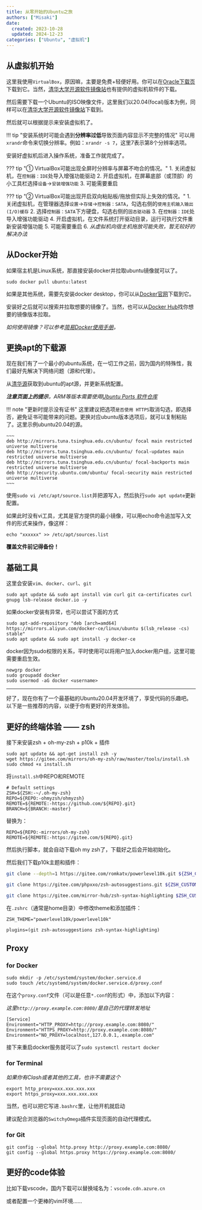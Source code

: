 ```yaml
---
title: 从零开始的Ubuntu之旅
authors: ["Misaki"]
date: 
  created: 2023-10-28
  updated: 2024-12-23
categories: ["Ubuntu", "虚拟机"]
---
```


## 从虚拟机开始

这里我使用`VirtualBox`，原因嘛，主要是免费+轻便好用。你可以在[Oracle下载页](https://www.virtualbox.org/wiki/Downloads)下载到它。当然，[清华大学开源软件镜像站](https://mirrors.tuna.tsinghua.edu.cn/virtualbox/)也有提供的虚拟机软件的下载。

<!-- more -->

然后需要下载一个Ubuntu的ISO映像文件，这里我们以20.04(focal)版本为例，同样可以在[清华大学开源软件镜像站](https://mirrors.tuna.tsinghua.edu.cn/ubuntu-releases/)下载到。

然后就可以根据提示来安装虚拟机了。

!!! tip "安装系统时可能会遇到**分辨率过低**导致页面内容显示不完整的情况"
    可以用`xrandr`命令来切换分辨率。例如：`xrandr -s 7`，这里7表示第8个分辨率选项。

安装好虚拟机后进入操作系统，准备工作就完成了。

??? tip "① VirtualBox可能出现全屏时分辨率与屏幕不吻合的情况。"
    1. 关闭虚拟机，在`控制器：IDE`处导入增强功能驱动
    2. 开启虚拟机，在屏幕底部（或顶部）的小工具栏选择`设备`->`安装增强功能`
    3. 可能需要重启

??? tip "② VirtualBox可能出现开启双向粘贴板/拖放但实际上失效的情况。"
    1. 关闭虚拟机，在管理器选择`设置`->`存储`->`控制器：SATA`，勾选右侧的`使用主机输入输出(I/O)缓存`
    2. 选择`控制器：SATA`下方硬盘，勾选右侧的`固态驱动器`
    3. 在`控制器：IDE`处导入增强功能驱动
    4. 开启虚拟机，在文件系统打开驱动目录，运行可执行文件重新安装增强功能
    5. 可能需要重启
    6. *从虚拟机向宿主机拖放可能失败，暂无较好的解决办法*

## 从Docker开始

如果宿主机是Linux系统，那直接安装docker并拉取ubuntu镜像就可以了。

~~~shell
sudo docker pull ubuntu:latest
~~~

如果是其他系统，需要先安装docker desktop，你可以从[Docker官网](https://www.docker.com/products/docker-desktop/)下载到它。

安装好之后就可以搜索并拉取想要的镜像了。当然，也可以从[Docker Hub](https://hub.docker.com/_/ubuntu/tags)找你想要的镜像版本拉取。

*如何使用镜像？可以参考[简易Docker使用手册](https://samomi0.github.io/docs/简易docker使用手册/)。*

## 更换apt的下载源
现在我们有了一个最小的ubuntu系统，在一切工作之前，因为国内的特殊性，我们最好先解决下网络问题（源和代理）。

从[清华源](https://mirrors.tuna.tsinghua.edu.cn/help/ubuntu/)获取到ubuntu的apt源，并更新系统配置。

***注意页面上的提示**，ARM等版本需要使用[Ubuntu Ports 软件仓库](https://mirrors.tuna.tsinghua.edu.cn/help/ubuntu-ports/)*

!!! note "更新时提示没有证书"
    这里建议把选项`是否使用 HTTPS`取消勾选，即选择否，避免证书可能带来的问题。更换对应ubuntu版本选项后，就可以复制粘贴了。这里示例ubuntu20.04的源。

    ~~~
    deb http://mirrors.tuna.tsinghua.edu.cn/ubuntu/ focal main restricted universe multiverse
    deb http://mirrors.tuna.tsinghua.edu.cn/ubuntu/ focal-updates main restricted universe multiverse
    deb http://mirrors.tuna.tsinghua.edu.cn/ubuntu/ focal-backports main restricted universe multiverse
    deb http://security.ubuntu.com/ubuntu/ focal-security main restricted universe multiverse
    ~~~


使用`sudo vi /etc/apt/source.list`并把源写入，然后执行`sudo apt update`更新配置。

如果此时没有vi工具，尤其是官方提供的最小镜像，可以用echo命令追加写入文件的形式来操作，像这样：

~~~shell
echo "xxxxxx" >> /etc/apt/sources.list
~~~

**覆盖文件前记得备份！**

## 基础工具

这里会安装`vim`、`docker`、`curl`、`git`

~~~
sudo apt update && sudo apt install vim curl git ca-certificates curl gnupg lsb-release docker.io -y
~~~

如果docker安装有异常，也可以尝试下面的方式

~~~shell
sudo apt-add-repository "deb [arch=amd64] https://mirrors.aliyun.com/docker-ce/linux/ubuntu $(lsb_release -cs) stable"
sudo apt update && sudo apt install -y docker-ce
~~~

docker因为sudo权限的关系，平时使用可以将用户加入docker用户组，这里可能需要重启生效。

~~~shell
newgrp docker
sudo groupadd docker
sudo usermod -aG docker <username>
~~~

____

好了，现在你有了一个最基础的Ubuntu20.04开发环境了，享受代码的乐趣吧。以下是一些推荐的内容，以便于你有更好的开发体验。


## 更好的终端体验 —— zsh
接下来安装zsh + oh-my-zsh + p10k + 插件

~~~shell
sudo apt update && apt-get install zsh -y
wget https://gitee.com/mirrors/oh-my-zsh/raw/master/tools/install.sh
sudo chmod +x install.sh
~~~

将`install.sh`中REPO和REMOTE

~~~
# Default settings
ZSH=${ZSH:-~/.oh-my-zsh}
REPO=${REPO:-ohmyzsh/ohmyzsh}
REMOTE=${REMOTE:-https://github.com/${REPO}.git}
BRANCH=${BRANCH:-master}
~~~

替换为：

~~~
REPO=${REPO:-mirrors/oh-my-zsh}
REMOTE=${REMOTE:-https://gitee.com/${REPO}.git}
~~~

然后执行脚本，就会自动下载oh my zsh了，下载好之后会开始初始化。

然后我们下载p10k主题和插件：

~~~sh
git clone --depth=1 https://gitee.com/romkatv/powerlevel10k.git ${ZSH_CUSTOM:-$HOME/.oh-my-zsh/custom}/themes/powerlevel10k
~~~
~~~sh
git clone https://gitee.com/phpxxo/zsh-autosuggestions.git ${ZSH_CUSTOM:-~/.oh-my-zsh/custom}/plugins/zsh-autosuggestions
~~~
~~~sh
git clone https://gitee.com/mirror-hub/zsh-syntax-highlighting $ZSH_CUSTOM/plugins/zsh-syntax-highlighting
~~~

在`.zshrc`（通常是home目录）中修改theme和添加插件：

~~~
ZSH_THEME="powerlevel10k/powerlevel10k"

plugins=(git zsh-autosuggestions zsh-syntax-highlighting)
~~~

## Proxy

### for Docker

  ```shell
  sudo mkdir -p /etc/systemd/system/docker.service.d
  sudo touch /etc/systemd/system/docker.service.d/proxy.conf
  ```

  在这个`proxy.conf`文件（可以是任意`*.conf`的形式）中，添加以下内容：

  *这里`http://proxy.example.com:8080/`是自己的代理转发地址*

  ```
  [Service]
  Environment="HTTP_PROXY=http://proxy.example.com:8080/"
  Environment="HTTPS_PROXY=http://proxy.example.com:8080/"
  Environment="NO_PROXY=localhost,127.0.0.1,.example.com"
  ```
  
  接下来重启docker服务就可以了`sudo systemctl restart docker`

### for Terminal

  *如果你有Clash或者其他的工具，也许不需要这个*

  ~~~shell
  export http_proxy=xxx.xxx.xxx.xxx
  export https_proxy=xxx.xxx.xxx.xxx
  ~~~

  当然，也可以把它写进`.bashrc`里，让他开机就启动

  建议配合浏览器的`SwitchyOmega`插件实现页面的自动代理模式。

### for Git

  ~~~shell
  git config --global http.proxy http://proxy.example.com:8080/
  git config --global https.proxy https://proxy.example.com:8080/
  ~~~

## 更好的code体验

比如下载vscode，国内下载可以替换域名为：`vscode.cdn.azure.cn`

或者配置一个更棒的vim环境……

